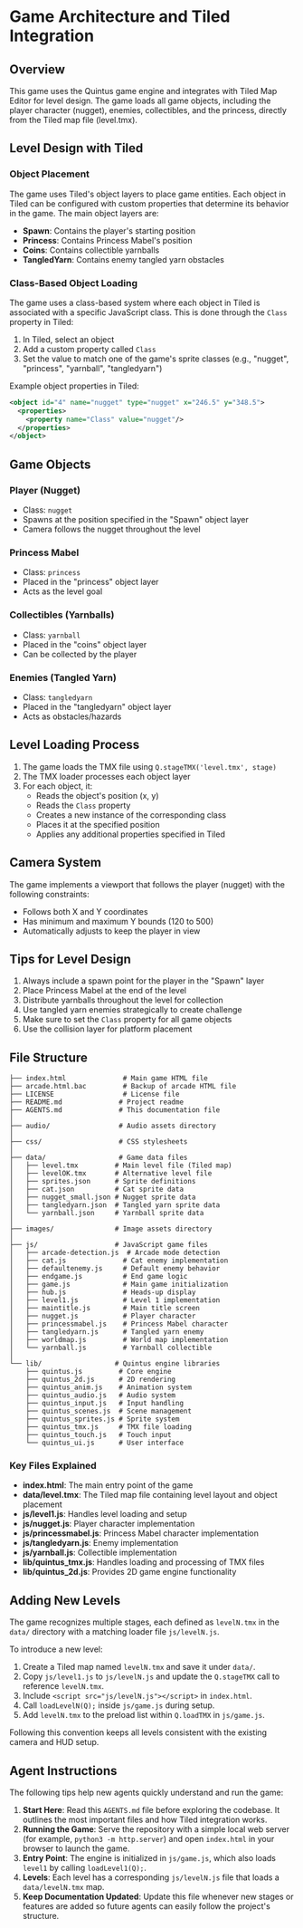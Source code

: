 # Game Architecture and Tiled Integration

## Overview
This game uses the Quintus game engine and integrates with Tiled Map Editor for level design. The game loads all game objects, including the player character (nugget), enemies, collectibles, and the princess, directly from the Tiled map file (level.tmx).

## Level Design with Tiled

### Object Placement
The game uses Tiled's object layers to place game entities. Each object in Tiled can be configured with custom properties that determine its behavior in the game. The main object layers are:

- **Spawn**: Contains the player's starting position
- **Princess**: Contains Princess Mabel's position
- **Coins**: Contains collectible yarnballs
- **TangledYarn**: Contains enemy tangled yarn obstacles

### Class-Based Object Loading
The game uses a class-based system where each object in Tiled is associated with a specific JavaScript class. This is done through the `Class` property in Tiled:

1. In Tiled, select an object
2. Add a custom property called `Class`
3. Set the value to match one of the game's sprite classes (e.g., "nugget", "princess", "yarnball", "tangledyarn")

Example object properties in Tiled:
```xml
<object id="4" name="nugget" type="nugget" x="246.5" y="348.5">
  <properties>
    <property name="Class" value="nugget"/>
  </properties>
</object>
```

## Game Objects

### Player (Nugget)
- Class: `nugget`
- Spawns at the position specified in the "Spawn" object layer
- Camera follows the nugget throughout the level

### Princess Mabel
- Class: `princess`
- Placed in the "princess" object layer
- Acts as the level goal

### Collectibles (Yarnballs)
- Class: `yarnball`
- Placed in the "coins" object layer
- Can be collected by the player

### Enemies (Tangled Yarn)
- Class: `tangledyarn`
- Placed in the "tangledyarn" object layer
- Acts as obstacles/hazards

## Level Loading Process

1. The game loads the TMX file using `Q.stageTMX('level.tmx', stage)`
2. The TMX loader processes each object layer
3. For each object, it:
   - Reads the object's position (x, y)
   - Reads the `Class` property
   - Creates a new instance of the corresponding class
   - Places it at the specified position
   - Applies any additional properties specified in Tiled

## Camera System

The game implements a viewport that follows the player (nugget) with the following constraints:
- Follows both X and Y coordinates
- Has minimum and maximum Y bounds (120 to 500)
- Automatically adjusts to keep the player in view

## Tips for Level Design

1. Always include a spawn point for the player in the "Spawn" layer
2. Place Princess Mabel at the end of the level
3. Distribute yarnballs throughout the level for collection
4. Use tangled yarn enemies strategically to create challenge
5. Make sure to set the `Class` property for all game objects
6. Use the collision layer for platform placement

## File Structure

```
├── index.html              # Main game HTML file
├── arcade.html.bac         # Backup of arcade HTML file
├── LICENSE                 # License file
├── README.md              # Project readme
├── AGENTS.md              # This documentation file
│
├── audio/                 # Audio assets directory
│
├── css/                   # CSS stylesheets
│
├── data/                  # Game data files
│   ├── level.tmx         # Main level file (Tiled map)
│   ├── levelOK.tmx       # Alternative level file
│   ├── sprites.json      # Sprite definitions
│   ├── cat.json          # Cat sprite data
│   ├── nugget_small.json # Nugget sprite data
│   ├── tangledyarn.json  # Tangled yarn sprite data
│   └── yarnball.json     # Yarnball sprite data
│
├── images/               # Image assets directory
│
├── js/                   # JavaScript game files
│   ├── arcade-detection.js  # Arcade mode detection
│   ├── cat.js              # Cat enemy implementation
│   ├── defaultenemy.js     # Default enemy behavior
│   ├── endgame.js          # End game logic
│   ├── game.js             # Main game initialization
│   ├── hub.js              # Heads-up display
│   ├── level1.js           # Level 1 implementation
│   ├── maintitle.js        # Main title screen
│   ├── nugget.js           # Player character
│   ├── princessmabel.js    # Princess Mabel character
│   ├── tangledyarn.js      # Tangled yarn enemy
│   ├── worldmap.js         # World map implementation
│   └── yarnball.js         # Yarnball collectible
│
└── lib/                  # Quintus engine libraries
    ├── quintus.js         # Core engine
    ├── quintus_2d.js      # 2D rendering
    ├── quintus_anim.js    # Animation system
    ├── quintus_audio.js   # Audio system
    ├── quintus_input.js   # Input handling
    ├── quintus_scenes.js  # Scene management
    ├── quintus_sprites.js # Sprite system
    ├── quintus_tmx.js     # TMX file loading
    ├── quintus_touch.js   # Touch input
    └── quintus_ui.js      # User interface
```

### Key Files Explained

- **index.html**: The main entry point of the game
- **data/level.tmx**: The Tiled map file containing level layout and object placement
- **js/level1.js**: Handles level loading and setup
- **js/nugget.js**: Player character implementation
- **js/princessmabel.js**: Princess Mabel character implementation
- **js/tangledyarn.js**: Enemy implementation
- **js/yarnball.js**: Collectible implementation
- **lib/quintus_tmx.js**: Handles loading and processing of TMX files
- **lib/quintus_2d.js**: Provides 2D game engine functionality 

## Adding New Levels

The game recognizes multiple stages, each defined as `levelN.tmx` in the `data/` directory with a matching loader file `js/levelN.js`.

To introduce a new level:

1. Create a Tiled map named `levelN.tmx` and save it under `data/`.
2. Copy `js/level1.js` to `js/levelN.js` and update the `Q.stageTMX` call to reference `levelN.tmx`.
3. Include `<script src="js/levelN.js"></script>` in `index.html`.
4. Call `loadLevelN(Q);` inside `js/game.js` during setup.
5. Add `levelN.tmx` to the preload list within `Q.loadTMX` in `js/game.js`.

Following this convention keeps all levels consistent with the existing camera and HUD setup.

## Agent Instructions

The following tips help new agents quickly understand and run the game:

1. **Start Here**: Read this `AGENTS.md` file before exploring the codebase. It outlines the most important files and how Tiled integration works.
2. **Running the Game**: Serve the repository with a simple local web server (for example, `python3 -m http.server`) and open `index.html` in your browser to launch the game.
3. **Entry Point**: The engine is initialized in `js/game.js`, which also loads `level1` by calling `loadLevel1(Q);`.
4. **Levels**: Each level has a corresponding `js/levelN.js` file that loads a `data/levelN.tmx` map.
5. **Keep Documentation Updated**: Update this file whenever new stages or features are added so future agents can easily follow the project's structure.

